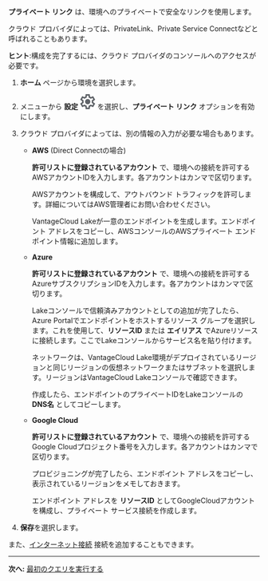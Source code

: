 **プライベート リンク** は、環境へのプライベートで安全なリンクを使用します。

クラウド プロバイダによっては、PrivateLink、Private Service Connectなどと呼ばれることもあります。

**ヒント**:構成を完了するには、クラウド プロバイダのコンソールへのアクセスが必要です。

1.  **ホーム** ページから環境を選択します。

2.  メニューから **設定** ![""](Images/gkz1722447366517.svg) を選択し、**プライベート リンク** オプションを有効にします。

3.  クラウド プロバイダによっては、別の情報の入力が必要な場合もあります。

    -   **AWS** (Direct Connectの場合)

        **許可リストに登録されているアカウント** で、環境への接続を許可するAWSアカウントIDを入力します。各アカウントはカンマで区切ります。

        AWSアカウントを構成して、アウトバウンド トラフィックを許可します。詳細についてはAWS管理者にお問い合わせください。

        VantageCloud Lakeが一意のエンドポイントを生成します。エンドポイント アドレスをコピーし、AWSコンソールのAWSプライベート エンドポイント情報に追加します。

    -   **Azure**

        **許可リストに登録されているアカウント** で、環境への接続を許可するAzureサブスクリプションIDを入力します。各アカウントはカンマで区切ります。

        Lakeコンソールで信頼済みアカウントとしての追加が完了したら、Azure Portalでエンドポイントをホストするリソース グループを選択します。これを使用して、**リソースID** または **エイリアス** でAzureリソースに接続します。ここでLakeコンソールからサービス名を貼り付けます。

        ネットワークは、VantageCloud Lake環境がデプロイされているリージョンと同じリージョンの仮想ネットワークまたはサブネットを選択します。リージョンはVantageCloud Lakeコンソールで確認できます。

        作成したら、エンドポイントのプライベートIDをLakeコンソールの **DNS名** としてコピーします。

    -   **Google Cloud**

        **許可リストに登録されているアカウント** で、環境への接続を許可するGoogle Cloudプロジェクト番号を入力します。各アカウントはカンマで区切ります。

        プロビジョニングが完了したら、エンドポイント アドレスをコピーし、表示されているリージョンをメモしておきます。

        エンドポイント アドレスを **リソースID** としてGoogleCloudアカウントを構成し、プライベート サービス接続を作成します。

4.  **保存**を選択します。

また、[インターネット接続](jlq1721090154719.md) 接続を追加することもできます。

------------------------------------------------------------------------

**次へ:** [最初のクエリを実行する](lam1707187864117.md)
